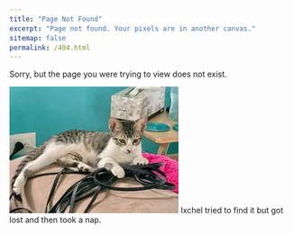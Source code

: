 ```yaml
---
title: "Page Not Found"
excerpt: "Page not found. Your pixels are in another canvas."
sitemap: false
permalink: /404.html
---
```


Sorry, but the page you were trying to view does not exist.

![Ixchel my cat](/assets/images/404.webp)
Ixchel tried to find it but got lost and then took a nap.